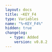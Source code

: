 ```yaml
---
layout: docs
title: ~KEY_F4
type: Variables
name: "%~KEY_F4%"
hidden: true
changelog:
  - type: Added
    version: v0.8.2
---
```

